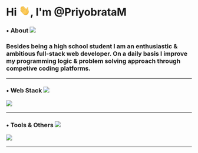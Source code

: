 <h1>Hi <img src="https://raw.githubusercontent.com/tabbykatz/tabbykatz/master/wave.gif" width="30px">, I'm @PriyobrataM</h1>
<h3>• About <img src="https://fonts.gstatic.com/s/e/notoemoji/latest/1f4ab/512.webp" width="18px"></h1>
<h3>Besides being a high school student I am an enthusiastic & ambitious full-stack web developer. On a daily basis I improve my programming logic & problem solving approach through competive coding platforms.</h3>
<hr>
<h3>• Web Stack <img src="https://emojipedia-us.s3.amazonaws.com/source/noto-emoji-animations/344/rocket_1f680.gif" width="18px"></h3>
<p>
    <img src="https://skillicons.dev/icons?i=js,express,sass,react,nodejs,mongodb,html" />
</p>
<hr>
<h3>• Tools & Others <img src="https://mymtmcare.com/assets/images/MTMWeb_About_3_Tools.gif" width="18px"></h3>
<p>
    <img src="https://skillicons.dev/icons?i=git,figma,vscode,stackoverflow" />
</p>
<hr>
